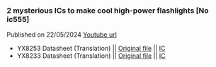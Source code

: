### 2 mysterious ICs to make cool high-power flashlights [No ic555]
Published on 22/05/2024
[Youtube url](https://youtu.be/-nbtxf4mtnU)

- YX8253 Datasheet (Translation) || [Original file](http://www.szyucan.com/upfile/ic21pdf/YX8253.pdf) || [IC](https://s.click.aliexpress.com/e/_DcJYMIj)
- YX8233 Datasheet (Translation) || [Original file](https://www.chipli.cn/uploadfile/2016/0908/20160908062249632.pdf) || [IC](https://s.click.aliexpress.com/e/_DB6Szen)






